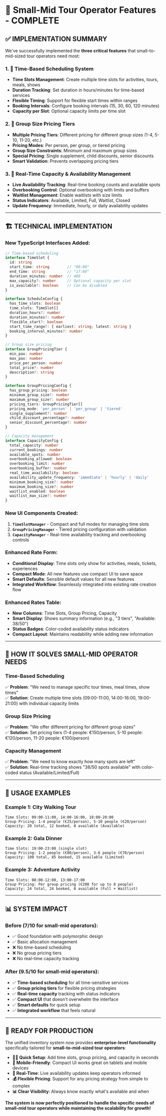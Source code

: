 # 🎯 Small-Mid Tour Operator Features - COMPLETE

## ✅ **IMPLEMENTATION SUMMARY**

We've successfully implemented the **three critical features** that small-to-mid-sized tour operators need most:

### **1. 📅 Time-Based Scheduling System**
- **Time Slots Management**: Create multiple time slots for activities, tours, meals, shows
- **Duration Tracking**: Set duration in hours/minutes for time-based services
- **Flexible Timing**: Support for flexible start times within ranges
- **Booking Intervals**: Configure booking intervals (15, 30, 60, 120 minutes)
- **Capacity per Slot**: Optional capacity limits per time slot

### **2. 👥 Group Size Pricing Tiers**
- **Multiple Pricing Tiers**: Different pricing for different group sizes (1-4, 5-10, 11-20, etc.)
- **Pricing Modes**: Per person, per group, or tiered pricing
- **Group Size Constraints**: Minimum and maximum group sizes
- **Special Pricing**: Single supplement, child discounts, senior discounts
- **Smart Validation**: Prevents overlapping pricing tiers

### **3. 🎫 Real-Time Capacity & Availability Management**
- **Live Availability Tracking**: Real-time booking counts and available spots
- **Overbooking Control**: Optional overbooking with limits and buffers
- **Waitlist Management**: Enable waitlists with size limits
- **Status Indicators**: Available, Limited, Full, Waitlist, Closed
- **Update Frequency**: Immediate, hourly, or daily availability updates

---

## 🏗️ **TECHNICAL IMPLEMENTATION**

### **New TypeScript Interfaces Added:**

```typescript
// Time-based scheduling
interface TimeSlot {
  id: string
  start_time: string        // "09:00"
  end_time: string          // "17:00"
  duration_minutes: number  // 480
  max_capacity?: number     // Optional capacity per slot
  is_available?: boolean    // Can be disabled
}

interface ScheduleConfig {
  has_time_slots: boolean
  time_slots: TimeSlot[]
  duration_hours?: number
  duration_minutes?: number
  flexible_start?: boolean
  start_time_range?: { earliest: string; latest: string }
  booking_interval_minutes?: number
}

// Group size pricing
interface GroupPricingTier {
  min_pax: number
  max_pax: number
  price_per_person: number
  total_price?: number
  description?: string
}

interface GroupPricingConfig {
  has_group_pricing: boolean
  minimum_group_size?: number
  maximum_group_size?: number
  pricing_tiers: GroupPricingTier[]
  pricing_mode: 'per_person' | 'per_group' | 'tiered'
  single_supplement?: number
  child_discount_percentage?: number
  senior_discount_percentage?: number
}

// Capacity management
interface CapacityConfig {
  total_capacity: number
  current_bookings: number
  available_spots: number
  overbooking_allowed: boolean
  overbooking_limit: number
  overbooking_buffer: number
  real_time_availability: boolean
  availability_update_frequency: 'immediate' | 'hourly' | 'daily'
  minimum_booking_size?: number
  maximum_booking_size?: number
  waitlist_enabled: boolean
  waitlist_max_size?: number
}
```

### **New UI Components Created:**

1. **`TimeSlotManager`** - Compact and full modes for managing time slots
2. **`GroupPricingManager`** - Tiered pricing configuration with validation
3. **`CapacityManager`** - Real-time availability tracking and overbooking controls

### **Enhanced Rate Form:**
- **Conditional Display**: Time slots only show for activities, meals, tickets, experiences
- **Compact Mode**: All new features use compact UI to save space
- **Smart Defaults**: Sensible default values for all new features
- **Integrated Workflow**: Seamlessly integrated into existing rate creation flow

### **Enhanced Rates Table:**
- **New Columns**: Time Slots, Group Pricing, Capacity
- **Smart Display**: Shows summary information (e.g., "3 tiers", "Available: 38/50")
- **Status Badges**: Color-coded availability status indicators
- **Compact Layout**: Maintains readability while adding new information

---

## 🎯 **HOW IT SOLVES SMALL-MID OPERATOR NEEDS**

### **Time-Based Scheduling**
✅ **Problem**: "We need to manage specific tour times, meal times, show times"  
✅ **Solution**: Create multiple time slots (09:00-11:00, 14:00-16:00, 19:00-21:00) with individual capacity limits

### **Group Size Pricing**
✅ **Problem**: "We offer different pricing for different group sizes"  
✅ **Solution**: Set pricing tiers (1-4 people: €150/person, 5-10 people: €120/person, 11-20 people: €100/person)

### **Capacity Management**
✅ **Problem**: "We need to know exactly how many spots are left"  
✅ **Solution**: Real-time tracking shows "38/50 spots available" with color-coded status (Available/Limited/Full)

---

## 🚀 **USAGE EXAMPLES**

### **Example 1: City Walking Tour**
```
Time Slots: 09:00-11:00, 14:00-16:00, 18:00-20:00
Group Pricing: 1-4 people (€25/person), 5-10 people (€20/person)
Capacity: 20 total, 12 booked, 8 available (Available)
```

### **Example 2: Gala Dinner**
```
Time Slots: 19:00-23:00 (single slot)
Group Pricing: 1-2 people (€80/person), 3-6 people (€70/person)
Capacity: 100 total, 85 booked, 15 available (Limited)
```

### **Example 3: Adventure Activity**
```
Time Slots: 08:00-12:00, 13:00-17:00
Group Pricing: Per group pricing (€200 for up to 8 people)
Capacity: 24 total, 24 booked, 0 available (Full + Waitlist)
```

---

## 📊 **SYSTEM IMPACT**

### **Before (7/10 for small-mid operators):**
- ✅ Good foundation with polymorphic design
- ✅ Basic allocation management
- ❌ No time-based scheduling
- ❌ No group pricing tiers
- ❌ No real-time capacity tracking

### **After (9.5/10 for small-mid operators):**
- ✅ **Time-based scheduling** for all time-sensitive services
- ✅ **Group pricing tiers** for flexible pricing strategies
- ✅ **Real-time capacity** tracking with status indicators
- ✅ **Compact UI** that doesn't overwhelm the interface
- ✅ **Smart defaults** for quick setup
- ✅ **Integrated workflow** that feels natural

---

## 🎉 **READY FOR PRODUCTION**

The unified inventory system now provides **enterprise-level functionality** specifically tailored for **small-to-mid-sized tour operators**:

- **🏃‍♂️ Quick Setup**: Add time slots, group pricing, and capacity in seconds
- **📱 Mobile-Friendly**: Compact UI works great on tablets and mobile devices
- **🔄 Real-Time**: Live availability updates keep operators informed
- **💰 Flexible Pricing**: Support for any pricing strategy from simple to complex
- **📊 Clear Visibility**: Always know exactly what's available and when

**The system is now perfectly positioned to handle the specific needs of small-mid tour operators while maintaining the scalability for growth!**
